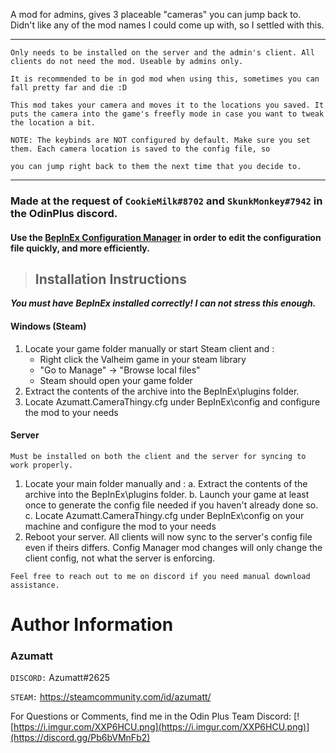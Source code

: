 A mod for admins, gives 3 placeable "cameras" you can jump back to. Didn't like any of the mod names I could come up
with, so I settled with this.

---

```
Only needs to be installed on the server and the admin's client. All clients do not need the mod. Useable by admins only.

It is recommended to be in god mod when using this, sometimes you can fall pretty far and die :D

This mod takes your camera and moves it to the locations you saved. It puts the camera into the game's freefly mode in case you want to tweak the location a bit.

NOTE: The keybinds are NOT configured by default. Make sure you set them. Each camera location is saved to the config file, so

you can jump right back to them the next time that you decide to.
```

---

### Made at the request of `CookieMilk#8702` and `SkunkMonkey#7942` in the OdinPlus discord.

#### Use the [BepInEx Configuration Manager](https://valheim.thunderstore.io/package/Azumatt/Official_BepInEx_ConfigurationManager/) in order to edit the configuration file quickly, and more efficiently.

> ## Installation Instructions
***You must have BepInEx installed correctly! I can not stress this enough.***

#### Windows (Steam)

1. Locate your game folder manually or start Steam client and :
    * Right click the Valheim game in your steam library
    * "Go to Manage" -> "Browse local files"
    * Steam should open your game folder
2. Extract the contents of the archive into the BepInEx\plugins folder.
3. Locate Azumatt.CameraThingy.cfg under BepInEx\config and configure the mod to your needs

#### Server

`Must be installed on both the client and the server for syncing to work properly.`

1. Locate your main folder manually and :
   a. Extract the contents of the archive into the BepInEx\plugins folder.
   b. Launch your game at least once to generate the config file needed if you haven't already done so.
   c. Locate Azumatt.CameraThingy.cfg under BepInEx\config on your machine and configure the mod to your needs
2. Reboot your server. All clients will now sync to the server's config file even if theirs differs. Config Manager mod
   changes will only change the client config, not what the server is enforcing.

`Feel free to reach out to me on discord if you need manual download assistance.`

# Author Information

### Azumatt

`DISCORD:` Azumatt#2625

`STEAM:` https://steamcommunity.com/id/azumatt/

For Questions or Comments, find me in the Odin Plus Team Discord:
[![https://i.imgur.com/XXP6HCU.png](https://i.imgur.com/XXP6HCU.png)](https://discord.gg/Pb6bVMnFb2)

